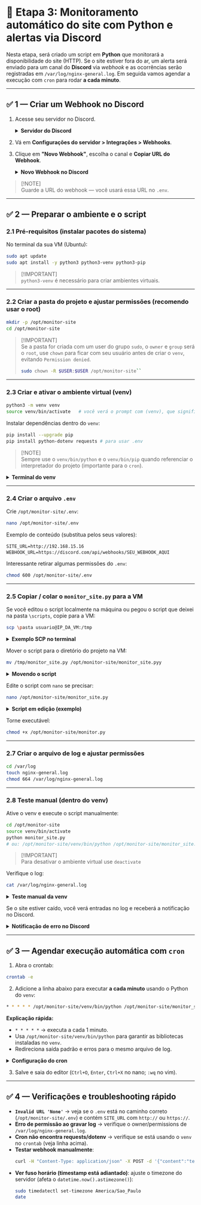 # 🚨 Etapa 3: Monitoramento automático do site com Python e alertas via Discord

Nesta etapa, será criado um script em **Python** que monitorará a disponibilidade do site (HTTP). Se o site estiver fora do ar, um alerta será enviado para um canal do **Discord** via *webhook* e as ocorrências serão registradas em `/var/log/nginx-general.log`. Em seguida vamos agendar a execução com `cron` para rodar **a cada minuto**.

---

## ✅ 1 — Criar um Webhook no Discord

1. Acesse seu servidor no Discord.  
   <details>
   <summary><b>Servidor do Discord</b></summary>
   <img src="../assets/disc-server.png" width="900px" alt="Servidor do discord">
   <p><i>Figura — Servidor do Discord</i></p>
   </details>

2. Vá em **Configurações do servidor > Integrações > Webhooks**.  
3. Clique em **"Novo Webhook"**, escolha o canal e **Copiar URL do Webhook**.  
   <details>
   <summary><b>Novo Webhook no Discord</b></summary>
   <img src="../assets/disc-web-hook.png" width="900px" alt="WebHook no discord">
   <p><i>Figura — Criando o webhook</i></p>
   </details>
   
> [!NOTE]\
>Guarde a URL do webhook — você usará essa URL no `.env`.

---

## ✅ 2 — Preparar o ambiente e o script

### 2.1 Pré-requisitos (instalar pacotes do sistema)

No terminal da sua VM (Ubuntu):

```bash
sudo apt update
sudo apt install -y python3 python3-venv python3-pip
```
> [!IMPORTANT]\
> `python3-venv` é necessário para criar ambientes virtuais.

---

### 2.2 Criar a pasta do projeto e ajustar permissões (recomendo usar o root)

```bash
mkdir -p /opt/monitor-site
cd /opt/monitor-site
```

> [!IMPORTANT]\
> Se a pasta for criada com um user do grupo `sudo`, o `owner` e `group` será o `root`, use `chown` para ficar com seu usuário antes de criar o `venv`, evitando `Permission denied`.
> ```bash
> sudo chown -R $USER:$USER /opt/monitor-site``

---

### 2.3 Criar e ativar o ambiente virtual (venv)

```bash
python3 -m venv venv
source venv/bin/activate   # você verá o prompt com (venv), que significa que você está no ambiente virtual python desta pasta
```

Instalar dependências dentro do `venv`:

```bash
pip install --upgrade pip
pip install python-dotenv requests # para usar .env
```

> [!NOTE]\
> Sempre use o `venv/bin/python` e o `venv/bin/pip` quando referenciar o interpretador do projeto (importante para o `cron`).

<details>
  <summary><b>Terminal do venv</b></summary>
  <img src="../assets/venv.png" width="900px" alt="Terminal do venv">
  <p><i>Figura — Ambiente virtual </i></p>
</details>

---

### 2.4 Criar o arquivo `.env`

Crie `/opt/monitor-site/.env`:

```bash
nano /opt/monitor-site/.env
```

Exemplo de conteúdo (substitua pelos seus valores):

```
SITE_URL=http://192.168.15.16
WEBHOOK_URL=https://discord.com/api/webhooks/SEU_WEBHOOK_AQUI
```

Interessante retirar algumas permissões do `.env`:

```bash
chmod 600 /opt/monitor-site/.env
```

---

### 2.5 Copiar / colar o `monitor_site.py` para a VM

Se você editou o script localmente na máquina ou pegou o script que deixei na pasta `\scripts`, copie para a VM:

```bash
scp \pasta usuario@IP_DA_VM:/tmp
```

<details>
  <summary><b>Exemplo SCP no terminal</b></summary>
  <img src="../assets/scp-script.png" width="700px" alt="Terminal scp script">
  <p><i>Figura — Copiando arquivo para a VM</i></p>
</details>

Mover o script para o diretório do projeto na VM:

```bash
mv /tmp/monitor_site.py /opt/monitor-site/monitor_site.pyy
```

<details>
  <summary><b>Movendo o script</b></summary>
  <img src="../assets/mv-script.png" width="900px" alt="Terminal mv do script">
  <p><i>Figura — Movendo script para /opt/monitor-site</i></p>
</details>

Edite o script com `nano` se precisar:

```bash
nano /opt/monitor-site/monitor_site.py
```

<details>
  <summary><b>Script em edição (exemplo)</b></summary>
  <img src="../assets/monitor-nano" width="900px" alt="Script em python para monitoramento">
  <p><i>Figura — Edição do script</i></p>
</details>

Torne executável:

```bash
chmod +x /opt/monitor-site/monitor.py
```

---

### 2.7 Criar o arquivo de log e ajustar permissões

```bash
cd /var/log
touch nginx-general.log
chmod 664 /var/log/nginx-general.log
```

---

### 2.8 Teste manual (dentro do venv)

Ative o venv e execute o script manualmente:

```bash
cd /opt/monitor-site
source venv/bin/activate
python monitor_site.py
# ou: /opt/monitor-site/venv/bin/python /opt/monitor-site/monitor_site.py
```

> [!IMPORTANT]\
> Para desativar o ambiente virtual use `deactivate`

Verifique o log:

```bash
cat /var/log/nginx-general.log
```

<details>
  <summary><b>Teste manual da venv</b></summary>
  <img src="../assets/test-log.png" width="700px" alt="Teste manual da venv">
  <p><i>Figura — Exemplo de teste manual com venv</i></p>
</details>

Se o site estiver caído, você verá entradas no log e receberá a notificação no Discord.

<details>
  <summary><b>Notificação de erro no Discord</b></summary>
  <img src="../assets/disc-error-msg.png" width="700px" alt="Notificação do discord">
  <p><i>Figura — Exemplo de mensagem de alerta no Discord</i></p>
</details>

---

## ✅ 3 — Agendar execução automática com `cron`

1. Abra o crontab:

```bash
crontab -e
```

2. Adicione a linha abaixo para executar **a cada minuto** usando o Python do `venv`:

```bash
* * * * * /opt/monitor-site/venv/bin/python /opt/monitor-site/monitor_site.py >> /var/log/nginx-general.log 2>&1
```

**Explicação rápida:**
- `* * * * *` → executa a cada 1 minuto.  
- Usa `/opt/monitor-site/venv/bin/python` para garantir as bibliotecas instaladas no `venv`.  
- Redireciona saída padrão e erros para o mesmo arquivo de log.

<details>
  <summary><b>Configuração do cron</b></summary>
  <img src="../assets/cron-job.png" width="700px" alt="Configuração do cron">
  <p><i>Figura — Cron configurado para rodar o script a cada minuto</i></p>
</details>

3. Salve e saia do editor (`Ctrl+O`, `Enter`, `Ctrl+X` no nano; `:wq` no vim).

---

## ✅ 4 — Verificações e troubleshooting rápido

- **`Invalid URL 'None'`** → veja se o `.env` está no caminho correto (`/opt/monitor-site/.env`) e contém `SITE_URL` com `http://` ou `https://`.
- **Erro de permissão ao gravar log** → verifique o owner/permissions de `/var/log/nginx-general.log`.
- **Cron não encontra requests/dotenv** → verifique se está usando o `venv` no `crontab` (veja linha acima).
- **Testar webhook manualmente**:
  ```bash
  curl -H "Content-Type: application/json" -X POST -d '{"content":"teste"}' https://discord.com/api/webhooks/SEU_WEBHOOK
  ```
- **Ver fuso horário (timestamp está adiantado)**: ajuste o timezone do servidor (afeta o `datetime.now().astimezone()`):
  ```bash
  sudo timedatectl set-timezone America/Sao_Paulo
  date
  ```
